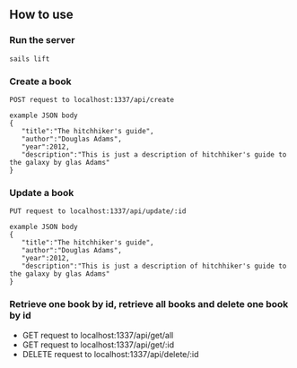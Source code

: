 ## How to use

### Run the server

```
sails lift
```

### Create a book
```
POST request to localhost:1337/api/create

example JSON body
{
   "title":"The hitchhiker's guide",
   "author":"Douglas Adams",
   "year":2012,
   "description":"This is just a description of hitchhiker's guide to the galaxy by glas Adams"
}
```

### Update a book

```
PUT request to localhost:1337/api/update/:id

example JSON body
{
   "title":"The hitchhiker's guide",
   "author":"Douglas Adams",
   "year":2012,
   "description":"This is just a description of hitchhiker's guide to the galaxy by glas Adams"
}
```

### Retrieve one book by id, retrieve all books and delete one book by id
* GET request to localhost:1337/api/get/all
* GET request to localhost:1337/api/get/:id
* DELETE request to localhost:1337/api/delete/:id
